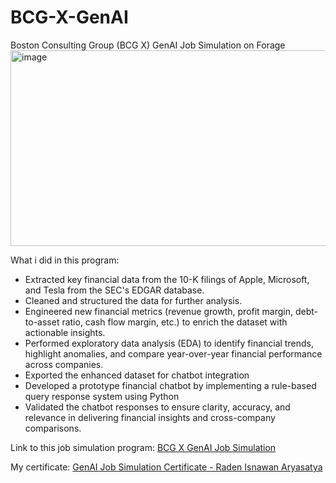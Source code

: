 # BCG-X-GenAI
Boston Consulting Group (BCG X) GenAI Job Simulation on Forage 
<img width="749" height="313" alt="image" src="https://github.com/user-attachments/assets/0cb4a275-0df7-4467-b70a-2f7822625545" />

What i did in this program:
- Extracted key financial data from the 10-K filings of Apple, Microsoft, and Tesla from the SEC's EDGAR database.
- Cleaned and structured the data for further analysis.
- Engineered new financial metrics (revenue growth, profit margin, debt-to-asset ratio, cash flow margin, etc.) to enrich the dataset with actionable insights.
- Performed exploratory data analysis (EDA) to identify financial trends, highlight anomalies, and compare year-over-year financial performance across companies.
- Exported the enhanced dataset for chatbot integration
- Developed a prototype financial chatbot by implementing a rule-based query response system using Python
- Validated the chatbot responses to ensure clarity, accuracy, and relevance in delivering financial insights and cross-company comparisons.

Link to this job simulation program: [BCG X GenAI Job Simulation](https://www.theforage.com/simulations/bcg/gen-ai-anlo)

My certificate: [GenAI Job Simulation Certificate - Raden Isnawan Aryasatya](https://forage-uploads-prod.s3.amazonaws.com/completion-certificates/SKZxezskWgmFjRvj9/gabev3vXhuACr48eb_SKZxezskWgmFjRvj9_S6Jh2DhuLDJcRH42k_1753172747784_completion_certificate.pdf)

